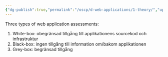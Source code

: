 ```yaml
---
{"dg-publish":true,"permalink":"/oscp/d-web-applications/1-theory/","updated":"2024-01-05T11:34:19.116+01:00"}
---
```



Three types of web application assessments:
1. White-box: obegränsad tillgång till applikationens sourcekod och infrastruktur
2. Black-box: ingen tillgång till information om/bakom applikationen
3. Grey-box: begränsad tillgång

